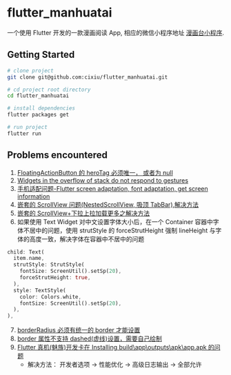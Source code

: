 # flutter_manhuatai

一个使用 Flutter 开发的一款漫画阅读 App, 相应的微信小程序地址 [漫画台小程序](https://github.com/cixiu/manhuatai-miniapp).

## Getting Started

```bash
# clone project
git clone git@github.com:cixiu/flutter_manhuatai.git

# cd project root directory
cd flutter_manhuatai

# install dependencies
flutter packages get

# run project
flutter run
```

## Problems encountered

1. [FloatingActionButton 的 heroTag 必须唯一， 或者为 null](https://stackoverflow.com/questions/53265299/flutter-gridview-causes-navigator-push-error)
2. [Widgets in the overflow of stack do not respond to gestures](https://github.com/flutter/flutter/issues/19445)
3. [手机适配问题-Flutter screen adaptation, font adaptation, get screen information](https://github.com/OpenFlutter/flutter_screenutil)
4. [嵌套的 ScrollView 问题(NestedScrollView, 吸顶 TabBar),解决方法](https://github.com/fluttercandies/extended_nested_scroll_view)
5. [嵌套的 ScrollView+下拉上拉加载更多之解决方法](https://github.com/fluttercandies/loading_more_list)
6. 如果使用 Text Widget 对中文设置字体大小后，在一个 Container 容器中字体不居中的问题，使用 strutStyle 的 forceStrutHeight 强制 lineHeight 与字体的高度一致，解决字体在容器中不居中的问题

```dart
child: Text(
  item.name,
  strutStyle: StrutStyle(
    fontSize: ScreenUtil().setSp(20),
    forceStrutHeight: true,
  ),
  style: TextStyle(
    color: Colors.white,
    fontSize: ScreenUtil().setSp(20),
  ),
),
```

7. [borderRadius 必须有统一的 border 才能设置](https://github.com/flutter/flutter/issues/12583)
8. [border 属性不支持 dashed(虚线)设置，需要自己绘制](https://github.com/flutter/flutter/issues/4858)
9. [Flutter 真机(魅族)开发卡在 Installing build\app\outputs\apk\app.apk 的问题](https://blog.csdn.net/donkor_/article/details/82972790)
   - 解决方法： 开发者选项 -> 性能优化 -> 高级日志输出 -> 全部允许
